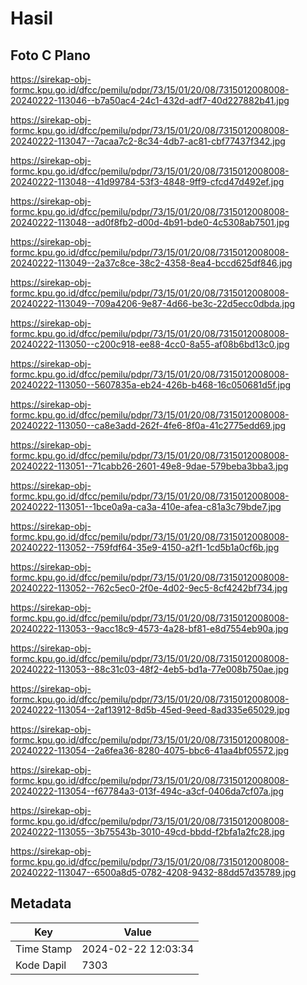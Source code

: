 # Hasil

## Foto C Plano

https://sirekap-obj-formc.kpu.go.id/dfcc/pemilu/pdpr/73/15/01/20/08/7315012008008-20240222-113046--b7a50ac4-24c1-432d-adf7-40d227882b41.jpg

https://sirekap-obj-formc.kpu.go.id/dfcc/pemilu/pdpr/73/15/01/20/08/7315012008008-20240222-113047--7acaa7c2-8c34-4db7-ac81-cbf77437f342.jpg

https://sirekap-obj-formc.kpu.go.id/dfcc/pemilu/pdpr/73/15/01/20/08/7315012008008-20240222-113048--41d99784-53f3-4848-9ff9-cfcd47d492ef.jpg

https://sirekap-obj-formc.kpu.go.id/dfcc/pemilu/pdpr/73/15/01/20/08/7315012008008-20240222-113048--ad0f8fb2-d00d-4b91-bde0-4c5308ab7501.jpg

https://sirekap-obj-formc.kpu.go.id/dfcc/pemilu/pdpr/73/15/01/20/08/7315012008008-20240222-113049--2a37c8ce-38c2-4358-8ea4-bccd625df846.jpg

https://sirekap-obj-formc.kpu.go.id/dfcc/pemilu/pdpr/73/15/01/20/08/7315012008008-20240222-113049--709a4206-9e87-4d66-be3c-22d5ecc0dbda.jpg

https://sirekap-obj-formc.kpu.go.id/dfcc/pemilu/pdpr/73/15/01/20/08/7315012008008-20240222-113050--c200c918-ee88-4cc0-8a55-af08b6bd13c0.jpg

https://sirekap-obj-formc.kpu.go.id/dfcc/pemilu/pdpr/73/15/01/20/08/7315012008008-20240222-113050--5607835a-eb24-426b-b468-16c050681d5f.jpg

https://sirekap-obj-formc.kpu.go.id/dfcc/pemilu/pdpr/73/15/01/20/08/7315012008008-20240222-113050--ca8e3add-262f-4fe6-8f0a-41c2775edd69.jpg

https://sirekap-obj-formc.kpu.go.id/dfcc/pemilu/pdpr/73/15/01/20/08/7315012008008-20240222-113051--71cabb26-2601-49e8-9dae-579beba3bba3.jpg

https://sirekap-obj-formc.kpu.go.id/dfcc/pemilu/pdpr/73/15/01/20/08/7315012008008-20240222-113051--1bce0a9a-ca3a-410e-afea-c81a3c79bde7.jpg

https://sirekap-obj-formc.kpu.go.id/dfcc/pemilu/pdpr/73/15/01/20/08/7315012008008-20240222-113052--759fdf64-35e9-4150-a2f1-1cd5b1a0cf6b.jpg

https://sirekap-obj-formc.kpu.go.id/dfcc/pemilu/pdpr/73/15/01/20/08/7315012008008-20240222-113052--762c5ec0-2f0e-4d02-9ec5-8cf4242bf734.jpg

https://sirekap-obj-formc.kpu.go.id/dfcc/pemilu/pdpr/73/15/01/20/08/7315012008008-20240222-113053--9acc18c9-4573-4a28-bf81-e8d7554eb90a.jpg

https://sirekap-obj-formc.kpu.go.id/dfcc/pemilu/pdpr/73/15/01/20/08/7315012008008-20240222-113053--88c31c03-48f2-4eb5-bd1a-77e008b750ae.jpg

https://sirekap-obj-formc.kpu.go.id/dfcc/pemilu/pdpr/73/15/01/20/08/7315012008008-20240222-113054--2af13912-8d5b-45ed-9eed-8ad335e65029.jpg

https://sirekap-obj-formc.kpu.go.id/dfcc/pemilu/pdpr/73/15/01/20/08/7315012008008-20240222-113054--2a6fea36-8280-4075-bbc6-41aa4bf05572.jpg

https://sirekap-obj-formc.kpu.go.id/dfcc/pemilu/pdpr/73/15/01/20/08/7315012008008-20240222-113054--f67784a3-013f-494c-a3cf-0406da7cf07a.jpg

https://sirekap-obj-formc.kpu.go.id/dfcc/pemilu/pdpr/73/15/01/20/08/7315012008008-20240222-113055--3b75543b-3010-49cd-bbdd-f2bfa1a2fc28.jpg

https://sirekap-obj-formc.kpu.go.id/dfcc/pemilu/pdpr/73/15/01/20/08/7315012008008-20240222-113047--6500a8d5-0782-4208-9432-88dd57d35789.jpg


## Metadata

| Key        | Value               |
| ---------- | ------------------- |
| Time Stamp | 2024-02-22 12:03:34 |
| Kode Dapil | 7303                |




